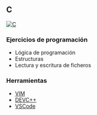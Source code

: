 ## C
[![C](https://img.shields.io/badge/LENGUAJE_C-blue?style=for-the-badge&logo=C&logoColor=white&labelColor=101010)]()

### Ejercicios de programación 
- Lógica de programación
- Estructuras
- Lectura y escritura de ficheros

### Herramientas
- [VIM](https://www.vim.org/)
- [DEVC++](http://orwelldevcpp.blogspot.com/)
- [VSCode](https://code.visualstudio.com/)
